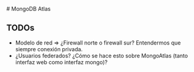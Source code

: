 # MongoDB Atlas

## TODOs

* Modelo de red => ¿Firewall norte o firewall sur? Entendermos que siempre conexión privada.
* ¿Usuarios federados? ¿Cómo se hace esto sobre MongoAtlas (tanto interfaz web como interfaz mongo)?
